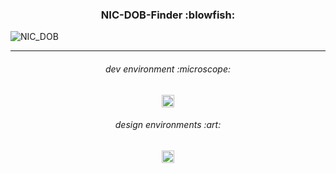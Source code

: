 <h3 align="center">
NIC-DOB-Finder :blowfish:
</h3>

![NIC_DOB](https://github.com/NavindaFernando/NIC-DOB-Finder/assets/86073690/2e1ec257-742b-4a52-8c6e-32917c0c7586)

***

<h6 align="center">
dev environment :microscope:
</h6>

<div align="center">
  <img height="20" src = "https://img.shields.io/badge/VS code-white.svg?">
</div>

<h6 align="center">
design environments :art:
</h6>

<div align="center">
  <img height="20" src = "https://img.shields.io/badge/Figma-white.svg?">
</div>
